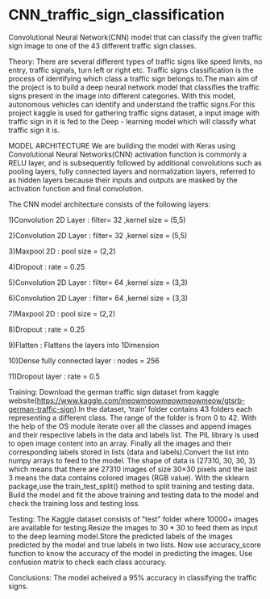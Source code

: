 # CNN_traffic_sign_classification
Convolutional Neural Network(CNN) model that can classify the given traffic sign image to one of the 43 different traffic sign classes.

Theory:
    There are several different types of traffic signs like speed limits, no entry, traffic signals, turn left or right etc. Traffic signs classification is the process of identifying which class a traffic sign belongs to.The main aim of the project is to build a deep neural network model that classifies the traffic signs present in the image into different categories. With this model, autonomous vehicles can identify and understand the traffic signs.For this project kaggle is used for gathering traffic signs dataset, a input image with traffic sign in it is fed to the Deep - learning model which will classify what traffic sign it is.

MODEL ARCHITECTURE
     We are building the model with Keras using Convolutional Neural Networks(CNN) activation function is commonly a RELU layer, and is subsequently followed by additional convolutions such as pooling layers, fully connected layers and normalization layers, referred to as hidden layers because their inputs and outputs are masked by the activation function and final convolution.
     
The CNN model architecture consists of the following layers:

1)Convolution 2D Layer : filter= 32 ,kernel size = (5,5)

2)Convolution 2D Layer : filter= 32 ,kernel size = (5,5)

3)Maxpool 2D : pool size = (2,2)

4)Dropout  : rate = 0.25

5)Convolution 2D Layer : filter= 64 ,kernel size = (3,3)

6)Convolution 2D Layer : filter= 64 ,kernel size = (3,3)

7)Maxpool 2D : pool size = (2,2)

8)Dropout  : rate = 0.25

9)Flatten :  Flattens the layers into 1Dimension

10)Dense fully connected layer : nodes = 256

11)Dropout layer : rate = 0.5

Training: 
          Download the german traffic sign dataset from kaggle website(https://www.kaggle.com/meowmeowmeowmeowmeow/gtsrb-german-traffic-sign).In the dataset, ‘train’ folder contains 43 folders each representing a different class. The range of the folder is from 0 to 42. With the help of the OS module iterate over all the classes and append images and their respective labels in the data and labels list.
          The PIL library is used to open image content into an array. Finally  all the images and their corresponding labels stored in lists (data and labels).Convert the list into numpy arrays to feed  to the model. 
          The shape of data is (27310, 30, 30, 3) which means that there are 27310 images of size 30×30 pixels and the last 3 means the data contains colored images (RGB value). With the sklearn package,use the train_test_split() method to split training and testing data.
      Build the model and fit the above training and testing  data to the model and check the training loss and testing loss.
    
Testing:
        The Kaggle dataset consists of "test" folder where 10000+ images are available for testing.Resize the images to 30 * 30  to feed them as input to the deep learning model.Store the predicted labels of the images predicted by the model and true labels in two lists.
        Now use accuracy_score function to know the accuracy of the model in predicting the images.
        Use confusion matrix to check  each class accuracy.

Conclusions:
            The model acheived a 95% accuracy in classifying the traffic signs.
            
